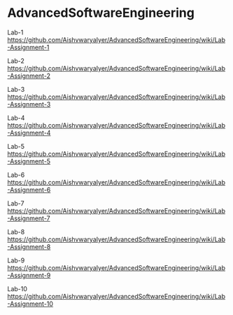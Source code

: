 # AdvancedSoftwareEngineering

Lab-1  https://github.com/AishvwaryaIyer/AdvancedSoftwareEngineering/wiki/Lab-Assignment-1

Lab-2  https://github.com/AishvwaryaIyer/AdvancedSoftwareEngineering/wiki/Lab-Assignment-2

Lab-3  https://github.com/AishvwaryaIyer/AdvancedSoftwareEngineering/wiki/Lab-Assignment-3

Lab-4  https://github.com/AishvwaryaIyer/AdvancedSoftwareEngineering/wiki/Lab-Assignment-4

Lab-5  https://github.com/AishvwaryaIyer/AdvancedSoftwareEngineering/wiki/Lab-Assignment-5

Lab-6  https://github.com/AishvwaryaIyer/AdvancedSoftwareEngineering/wiki/Lab-Assignment-6

Lab-7  https://github.com/AishvwaryaIyer/AdvancedSoftwareEngineering/wiki/Lab-Assignment-7

Lab-8  https://github.com/AishvwaryaIyer/AdvancedSoftwareEngineering/wiki/Lab-Assignment-8

Lab-9  https://github.com/AishvwaryaIyer/AdvancedSoftwareEngineering/wiki/Lab-Assignment-9

Lab-10  https://github.com/AishvwaryaIyer/AdvancedSoftwareEngineering/wiki/Lab-Assignment-10
